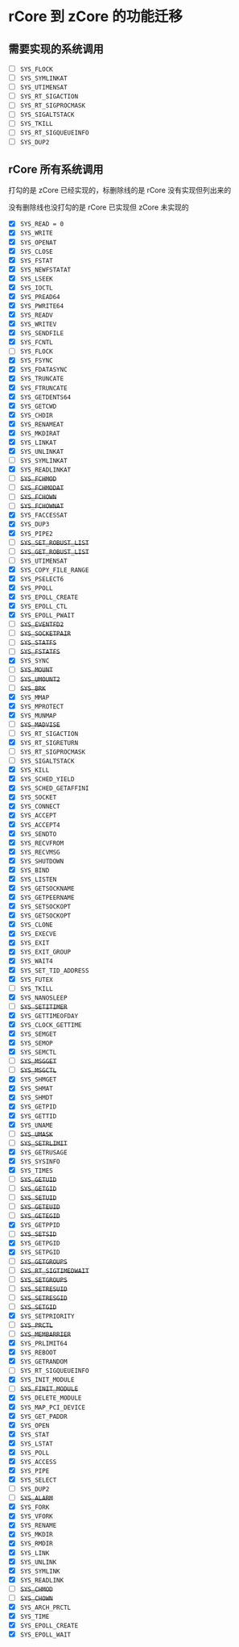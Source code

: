 # rCore 到 zCore 的功能迁移

## 需要实现的系统调用

- [ ] `SYS_FLOCK`
- [ ] `SYS_SYMLINKAT`
- [ ] `SYS_UTIMENSAT`
- [ ] `SYS_RT_SIGACTION`
- [ ] `SYS_RT_SIGPROCMASK`
- [ ] `SYS_SIGALTSTACK`
- [ ] `SYS_TKILL`
- [ ] `SYS_RT_SIGQUEUEINFO`
- [ ] `SYS_DUP2`

## rCore 所有系统调用

打勾的是 zCore 已经实现的，标删除线的是 rCore 没有实现但列出来的

没有删除线也没打勾的是 rCore 已实现但 zCore 未实现的

- [x] `SYS_READ = 0`
- [x] `SYS_WRITE`
- [x] `SYS_OPENAT`
- [x] `SYS_CLOSE`
- [x] `SYS_FSTAT`
- [x] `SYS_NEWFSTATAT`
- [x] `SYS_LSEEK`
- [x] `SYS_IOCTL`
- [x] `SYS_PREAD64`
- [x] `SYS_PWRITE64`
- [x] `SYS_READV`
- [x] `SYS_WRITEV`
- [x] `SYS_SENDFILE`
- [x] `SYS_FCNTL`
- [ ] `SYS_FLOCK`
- [x] `SYS_FSYNC`
- [x] `SYS_FDATASYNC`
- [x] `SYS_TRUNCATE`
- [x] `SYS_FTRUNCATE`
- [x] `SYS_GETDENTS64`
- [x] `SYS_GETCWD`
- [x] `SYS_CHDIR`
- [x] `SYS_RENAMEAT`
- [x] `SYS_MKDIRAT`
- [x] `SYS_LINKAT`
- [x] `SYS_UNLINKAT`
- [ ] `SYS_SYMLINKAT`
- [x] `SYS_READLINKAT`
- [ ] ~~`SYS_FCHMOD`~~
- [ ] ~~`SYS_FCHMODAT`~~
- [ ] ~~`SYS_FCHOWN`~~
- [ ] ~~`SYS_FCHOWNAT`~~
- [x] `SYS_FACCESSAT`
- [x] `SYS_DUP3`
- [x] `SYS_PIPE2`
- [ ] ~~`SYS_SET_ROBUST_LIST`~~
- [ ] ~~`SYS_GET_ROBUST_LIST`~~
- [ ] `SYS_UTIMENSAT`
- [x] `SYS_COPY_FILE_RANGE`
- [x] `SYS_PSELECT6`
- [x] `SYS_PPOLL`
- [x] `SYS_EPOLL_CREATE`
- [x] `SYS_EPOLL_CTL`
- [x] `SYS_EPOLL_PWAIT`
- [ ] ~~`SYS_EVENTFD2`~~
- [ ] ~~`SYS_SOCKETPAIR`~~
- [ ] ~~`SYS_STATFS`~~
- [ ] ~~`SYS_FSTATFS`~~
- [x] `SYS_SYNC`
- [ ] ~~`SYS_MOUNT`~~
- [ ] ~~`SYS_UMOUNT2`~~
- [ ] ~~`SYS_BRK`~~
- [x] `SYS_MMAP`
- [x] `SYS_MPROTECT`
- [x] `SYS_MUNMAP`
- [ ] ~~`SYS_MADVISE`~~
- [ ] `SYS_RT_SIGACTION`
- [x] `SYS_RT_SIGRETURN`
- [ ] `SYS_RT_SIGPROCMASK`
- [ ] `SYS_SIGALTSTACK`
- [x] `SYS_KILL`
- [x] `SYS_SCHED_YIELD`
- [x] `SYS_SCHED_GETAFFINI`
- [x] `SYS_SOCKET`
- [x] `SYS_CONNECT`
- [x] `SYS_ACCEPT`
- [x] `SYS_ACCEPT4`
- [x] `SYS_SENDTO`
- [x] `SYS_RECVFROM`
- [x] `SYS_RECVMSG`
- [x] `SYS_SHUTDOWN`
- [x] `SYS_BIND`
- [x] `SYS_LISTEN`
- [x] `SYS_GETSOCKNAME`
- [x] `SYS_GETPEERNAME`
- [x] `SYS_SETSOCKOPT`
- [x] `SYS_GETSOCKOPT`
- [x] `SYS_CLONE`
- [x] `SYS_EXECVE`
- [x] `SYS_EXIT`
- [x] `SYS_EXIT_GROUP`
- [x] `SYS_WAIT4`
- [x] `SYS_SET_TID_ADDRESS`
- [x] `SYS_FUTEX`
- [ ] `SYS_TKILL`
- [x] `SYS_NANOSLEEP`
- [ ] ~~`SYS_SETITIMER`~~
- [x] `SYS_GETTIMEOFDAY`
- [x] `SYS_CLOCK_GETTIME`
- [x] `SYS_SEMGET`
- [x] `SYS_SEMOP`
- [x] `SYS_SEMCTL`
- [ ] ~~`SYS_MSGGET`~~
- [ ] ~~`SYS_MSGCTL`~~
- [x] `SYS_SHMGET`
- [x] `SYS_SHMAT`
- [x] `SYS_SHMDT`
- [x] `SYS_GETPID`
- [x] `SYS_GETTID`
- [x] `SYS_UNAME`
- [ ] ~~`SYS_UMASK`~~
- [ ] ~~`SYS_SETRLIMIT`~~
- [x] `SYS_GETRUSAGE`
- [x] `SYS_SYSINFO`
- [x] `SYS_TIMES`
- [ ] ~~`SYS_GETUID`~~
- [ ] ~~`SYS_GETGID`~~
- [ ] ~~`SYS_SETUID`~~
- [ ] ~~`SYS_GETEUID`~~
- [ ] ~~`SYS_GETEGID`~~
- [x] `SYS_GETPPID`
- [ ] ~~`SYS_SETSID`~~
- [x] `SYS_GETPGID`
- [x] `SYS_SETPGID`
- [ ] ~~`SYS_GETGROUPS`~~
- [ ] ~~`SYS_RT_SIGTIMEDWAIT`~~
- [ ] ~~`SYS_SETGROUPS`~~
- [ ] ~~`SYS_SETRESUID`~~
- [ ] ~~`SYS_SETRESGID`~~
- [ ] ~~`SYS_SETGID`~~
- [x] `SYS_SETPRIORITY`
- [ ] ~~`SYS_PRCTL`~~
- [ ] ~~`SYS_MEMBARRIER`~~
- [x] `SYS_PRLIMIT64`
- [x] `SYS_REBOOT`
- [x] `SYS_GETRANDOM`
- [ ] `SYS_RT_SIGQUEUEINFO`
- [x] `SYS_INIT_MODULE`
- [ ] ~~`SYS_FINIT_MODULE`~~
- [x] `SYS_DELETE_MODULE`
- [x] `SYS_MAP_PCI_DEVICE`
- [x] `SYS_GET_PADDR`
- [x] `SYS_OPEN`
- [x] `SYS_STAT`
- [x] `SYS_LSTAT`
- [x] `SYS_POLL`
- [x] `SYS_ACCESS`
- [x] `SYS_PIPE`
- [x] `SYS_SELECT`
- [ ] `SYS_DUP2`
- [ ] ~~`SYS_ALARM`~~
- [x] `SYS_FORK`
- [x] `SYS_VFORK`
- [x] `SYS_RENAME`
- [x] `SYS_MKDIR`
- [x] `SYS_RMDIR`
- [x] `SYS_LINK`
- [x] `SYS_UNLINK`
- [x] `SYS_SYMLINK`
- [x] `SYS_READLINK`
- [ ] ~~`SYS_CHMOD`~~
- [ ] ~~`SYS_CHOWN`~~
- [x] `SYS_ARCH_PRCTL`
- [x] `SYS_TIME`
- [x] `SYS_EPOLL_CREATE`
- [x] `SYS_EPOLL_WAIT`

